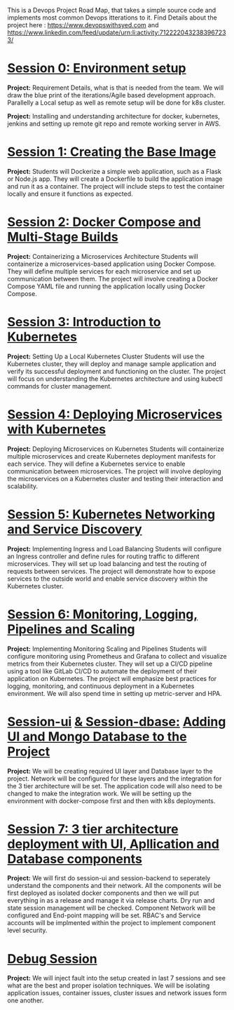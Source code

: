 This is a Devops Project Road Map, that takes a simple source code and implements most common Devops itterations to it.
Find Details about the project here : https://www.devopswithsyed.com and https://www.linkedin.com/feed/update/urn:li:activity:7122220432383967233/

# [Session 0: Environment setup](https://github.com/syednadeembe/project_sessions/tree/main/session-0)
**Project:** Requirement Details, what is that is needed from the team. We will draw the blue print of the iterations/Agile based development approach. 
Parallelly a Local setup as well as remote setup will be done for k8s cluster.

**Project:** Installing and understanding architecture for docker, kubernetes, jenkins and setting up remote git repo and remote working server in AWS.
# [Session 1: Creating the Base Image](https://github.com/syednadeembe/project_sessions/tree/main/session-1)
**Project:** Students will Dockerize a simple web application, such as a Flask or Node.js app.
They will create a Dockerfile to build the application image and run it as a container.
The project will include steps to test the container locally and ensure it functions as expected.

# [Session 2: Docker Compose and Multi-Stage Builds](https://github.com/syednadeembe/project_sessions/tree/main/session-2)
**Project:** Containerizing a Microservices Architecture
Students will containerize a microservices-based application using Docker Compose.
They will define multiple services for each microservice and set up communication between them.
The project will involve creating a Docker Compose YAML file and running the application locally using Docker Compose.

# [Session 3: Introduction to Kubernetes](https://github.com/syednadeembe/project_sessions/tree/main/session-3)
**Project:** Setting Up a Local Kubernetes Cluster
Students will use the Kubernetes cluster, they will deploy and manage sample application and verify its successful deployment and functioning on the cluster.
The project will focus on understanding the Kubernetes architecture and using kubectl commands for cluster management.

# [Session 4: Deploying Microservices with Kubernetes](https://github.com/syednadeembe/project_sessions/tree/main/session-4)
**Project:** Deploying Microservices on Kubernetes
Students will containerize multiple microservices and create Kubernetes deployment manifests for each service.
They will define a Kubernetes service to enable communication between microservices.
The project will involve deploying the microservices on a Kubernetes cluster and testing their interaction and scalability.

# [Session 5: Kubernetes Networking and Service Discovery](https://github.com/syednadeembe/project_sessions/tree/main/session-5)
**Project:** Implementing Ingress and Load Balancing
Students will configure an Ingress controller and define rules for routing traffic to different microservices.
They will set up load balancing and test the routing of requests between services.
The project will demonstrate how to expose services to the outside world and enable service discovery within the Kubernetes cluster.

# [Session 6: Monitoring, Logging, Pipelines and Scaling](https://github.com/syednadeembe/project_sessions/tree/main/session-6)
**Project:** Implementing Monitoring Scaling and Pipelines 
Students will configure monitoring using Prometheus and Grafana to collect and visualize metrics from their Kubernetes cluster.
They will set up a CI/CD pipeline using a tool like GitLab CI/CD to automate the deployment of their application on Kubernetes.
The project will emphasize best practices for logging, monitoring, and continuous deployment in a Kubernetes environment. We will also spend time in setting up metric-server and HPA.

# [Session-ui](https://github.com/syednadeembe/project_sessions/tree/main/session-ui) [& Session-dbase:](https://github.com/syednadeembe/project_sessions/tree/main/session-dbase) [Adding UI and Mongo Database to the Project]()
**Project:** We will be creating required UI layer and Database layer to the project.
Network will be configured for these layers and the integration for the 3 tier architecture will be set. The application code will also need to be changed to make the integration work. We will be setting up the environment with docker-compose first and then with k8s deployments.

# [Session 7: 3 tier architecture deployment with UI, Apllication and Database components](https://github.com/syednadeembe/project_sessions/tree/main/session-7)
**Project:** We will first do session-ui and session-backend to seperately understand the components and their network. All the components will be first deployed as isolated docker components and then we will put everything in as a release and manage it via release charts.
Dry run and state session management will be checked. Component Network will be configured and End-point mapping will be set. RBAC's and Service accounts will be implmented within the project to implement component level security.

# [Debug Session]()
**Project:** We will inject fault into the setup created in last 7 sessions and see what are the best and proper isolation techniques. We will be isolating application issues, container issues, cluster issues and network issues form one another. 
